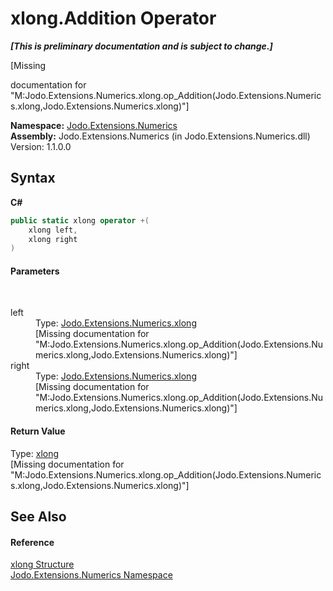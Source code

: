 # xlong.Addition Operator 
 _**\[This is preliminary documentation and is subject to change.\]**_

\[Missing <summary> documentation for "M:Jodo.Extensions.Numerics.xlong.op_Addition(Jodo.Extensions.Numerics.xlong,Jodo.Extensions.Numerics.xlong)"\]

**Namespace:**&nbsp;<a href="N_Jodo_Extensions_Numerics">Jodo.Extensions.Numerics</a><br />**Assembly:**&nbsp;Jodo.Extensions.Numerics (in Jodo.Extensions.Numerics.dll) Version: 1.1.0.0

## Syntax

**C#**<br />
``` C#
public static xlong operator +(
	xlong left,
	xlong right
)
```


#### Parameters
&nbsp;<dl><dt>left</dt><dd>Type: <a href="T_Jodo_Extensions_Numerics_xlong">Jodo.Extensions.Numerics.xlong</a><br />\[Missing <param name="left"/> documentation for "M:Jodo.Extensions.Numerics.xlong.op_Addition(Jodo.Extensions.Numerics.xlong,Jodo.Extensions.Numerics.xlong)"\]</dd><dt>right</dt><dd>Type: <a href="T_Jodo_Extensions_Numerics_xlong">Jodo.Extensions.Numerics.xlong</a><br />\[Missing <param name="right"/> documentation for "M:Jodo.Extensions.Numerics.xlong.op_Addition(Jodo.Extensions.Numerics.xlong,Jodo.Extensions.Numerics.xlong)"\]</dd></dl>

#### Return Value
Type: <a href="T_Jodo_Extensions_Numerics_xlong">xlong</a><br />\[Missing <returns> documentation for "M:Jodo.Extensions.Numerics.xlong.op_Addition(Jodo.Extensions.Numerics.xlong,Jodo.Extensions.Numerics.xlong)"\]

## See Also


#### Reference
<a href="T_Jodo_Extensions_Numerics_xlong">xlong Structure</a><br /><a href="N_Jodo_Extensions_Numerics">Jodo.Extensions.Numerics Namespace</a><br />